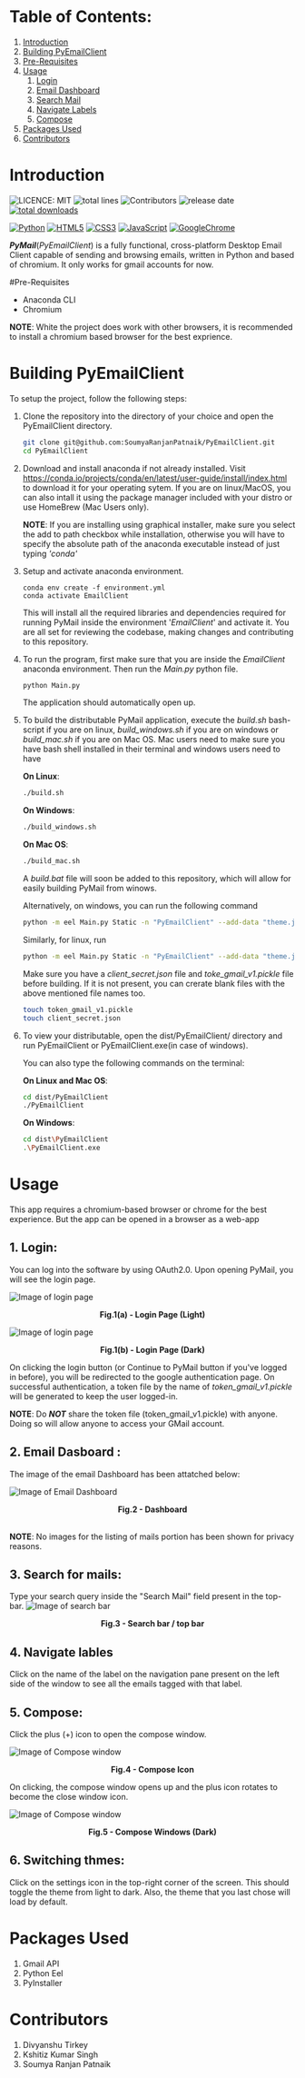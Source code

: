 # Table of Contents:
1. [Introduction](#intro)
2. [Building PyEmailClient](#build)
2. [Pre-Requisites](#prereq)
3. [Usage](#usage)
	1. [Login](#login)
	2. [Email Dashboard](#dash)
	3. [Search Mail](#search)
	4. [Navigate Labels](#navigate)
	5. [Compose](#compose)
5. [Packages Used](#packages)
6. [Contributors](#contributors)
# Introduction <a id="intro"></a>

![LICENCE: MIT](https://img.shields.io/github/license/soumyaranjanpatnaik/pyemailclient)
![total lines](https://img.shields.io/tokei/lines/github/soumyaranjanpatnaik/pyemailclient)
![Contributors](https://img.shields.io/github/contributors/soumyaranjanpatnaik/pyemailclient)
![release date](https://img.shields.io/github/release-date/soumyaranjanpatnaik/pyemailclient)
[![total downloads](https://img.shields.io/github/v/release/soumyaranjanpatnaik/pyemailclient)](https://github.com/SoumyaRanjanPatnaik/PyEmailClient/releases/tag/v1.2.1) 


[![Python](https://img.shields.io/badge/Python-FFD43B?style=for-the-badge&logo=python&logoColor=darkgreen)](https://www.python.org/)
[![HTML5](https://img.shields.io/badge/HTML-239120?style=for-the-badge&logo=html5&logoColor=white)](https://www.w3.org/html/logo/)
[![CSS3](https://img.shields.io/badge/CSS3-1572B6?style=for-the-badge&logo=css3&logoColor=white)](https://www.w3.org/Style/CSS/Overview.en.html)
[![JavaScript](https://img.shields.io/badge/JavaScript-323330?style=for-the-badge&logo=javascript&logoColor=F7DF1E)](https://www.ecma-international.org/technical-committees/tc39/)
[![GoogleChrome](https://img.shields.io/badge/Google_chrome-4285F4?style=for-the-badge&logo=Google-chrome&logoColor=white)](https://www.google.com/intl/en_in/chrome/)

**_PyMail_**(_PyEmailClient_) is a  fully functional, cross-platform Desktop Email Client capable of sending and browsing emails, written in Python and based of chromium. It only works for gmail accounts for now.

#Pre-Requisites<a id='prereq'></a>

* Anaconda CLI
* Chromium

**NOTE**: White the project does work with other browsers, it is recommended to install a chromium based browser for the best exprience.

# Building PyEmailClient <a id="build"></a>

To setup the project, follow the following steps:

1.  Clone the repository into the directory of your choice and open the PyEmailClient directory.

	```bash
	git clone git@github.com:SoumyaRanjanPatnaik/PyEmailClient.git
	cd PyEmailClient
	```

2.  Download and install anaconda if not already installed. Visit https://conda.io/projects/conda/en/latest/user-guide/install/index.html to download it for your operating sytem. If you are on linux/MacOS, you can also intall it using the package manager included with your distro or use HomeBrew (Mac Users only).

	**NOTE**: If you are installing using graphical installer, make sure you select the add to path checkbox while installation, otherwise you will have to specify the absolute path of the anaconda executable instead of just typing _'conda'_

3.  Setup and activate anaconda environment.
	```
	conda env create -f environment.yml
    conda activate EmailClient
	```
    This will install all the required libraries and dependencies required for running PyMail inside the environment '_EmailClient_' and activate it. You are all set for reviewing the codebase, making changes and contributing to this repository.

4.  To run the program, first make sure that you are inside the _EmailClient_ anaconda environment. Then run the _Main.py_ python file.
	```bash
	python Main.py
	```
    The application should automatically open up.

5.  To build the distributable PyMail application, execute the _build.sh_ bash-script if you are on linux, _build_windows.sh_ if you are on windows or _build_mac.sh_ if you are on Mac OS. Mac users need to make sure you have bash shell installed in their terminal and windows users need to have 

	**On Linux**:
	```bash
    ./build.sh
	```
	**On Windows**:
	```bash
	./build_windows.sh
	```
	**On Mac OS**:
	```bash
	./build_mac.sh
	```		

    A _build.bat_ file will soon be added to this repository, which will allow for easily building PyMail from winows.

	Alternatively, on windows, you can run the following command
	```bash
	python -m eel Main.py Static -n "PyEmailClient" --add-data "theme.json;." --add-data "client_secret.json;." --add-data "token_gmail_v1.pickle;." --noconsole --icon='assets/logo.ico'
	```

	Similarly, for linux, run
	```bash
	python -m eel Main.py Static -n "PyEmailClient" --add-data "theme.json:." --add-data "client_secret.json:." --add-data "token_gmail_v1.pickle:." --noconsole --icon  "./assets/logo.ico"
	```
	Make sure you have a _client_secret.json_ file and _toke_gmail_v1.pickle_ file before building. If it is not present, you can crerate blank files with the above mentioned file names too.
	```bash
    touch token_gmail_v1.pickle
    touch client_secret.json
	```
6. To view your distributable, open the dist/PyEmailClient/ directory and run PyEmailClient or PyEmailClient.exe(in case of windows).

	You can also type the following commands on the terminal:

	**On Linux and Mac OS**:
	```bash
	cd dist/PyEmailClient
	./PyEmailClient
	```
	**On Windows**:
	```bash
	cd dist\PyEmailClient
	.\PyEmailClient.exe
	```

# Usage <a id="usage"></a>

This app requires a chromium-based browser or chrome for the best experience. But the app can be opened in a browser as a web-app

## 1. Login<a id='login'></a>:

You can log into the software by using OAuth2.0. Upon opening PyMail, you will see the login page. 

![Image of login page](./assets/readme/login_light.png)
<figcaption align = "center"><b>Fig.1(a) - Login Page (Light)</b></figcaption>

![Image of login page](./assets/readme/login_before_dark.png)
<figcaption align = "center"><b>Fig.1(b) - Login Page (Dark)</b></figcaption>

On clicking the login button (or Continue to PyMail button if you've logged in before), you will be redirected to the google authentication page. On successful authentication, a token file by the name of _token_gmail_v1.pickle_ will be generated to keep the user logged-in.


**NOTE**: Do **_NOT_** share the token file (token_gmail_v1.pickle) with anyone. Doing so will allow anyone to access your GMail account.

## 2. Email Dasboard <a id = "dash"></a>:
The image of the email Dashboard has been attatched below:

![Image of Email Dashboard](./assets/readme/dashboard_dark.png)
<figcaption align = "center"><b>Fig.2 - Dashboard </b></figcaption><br>

**NOTE**: No images for the listing of mails portion has been shown for privacy reasons.

## 3. Search for mails<a id = "search"></a>:
Type your search query inside the "Search Mail" field present in the top-bar.
![Image of search bar](./assets/readme/search_dark.png)
<figcaption align = "center"><b>Fig.3 - Search bar / top bar </b></figcaption>

## 4. Navigate lables<a id = "navigate"></a>
Click on the name of the label on the navigation pane present on the left side of the window to see all the emails tagged with that label.

## 5. Compose<a id='compose'></a>:
Click the plus (+) icon to open the compose window.

![Image of Compose window](./assets/readme/compose_icon_dark.png)
<figcaption align = "center"><b>Fig.4 - Compose Icon </b></figcaption>

On clicking, the compose window opens up and the plus icon rotates to become the close window icon.

![Image of Compose window](./assets/readme/compose_dark.png)
<figcaption align = "center"><b>Fig.5 - Compose Windows (Dark)</b></figcaption>

## 6. Switching thmes:

Click on the settings icon in the top-right corner of the screen. This should toggle the theme from light to dark. Also, the theme that you last chose will load by default. 

# Packages Used<a id='packages'></a>
1. Gmail API
2. Python Eel
3. PyInstaller
# Contributors<a id='contributors'></a>
1. Divyanshu Tirkey
2. Kshitiz Kumar Singh
3. Soumya Ranjan Patnaik
